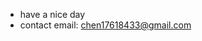 - have a nice day
- contact email: chen17618433@gmail.com

<!---
chen17618433/chen17618433 is a ✨ special ✨ repository because its `README.md` (this file) appears on your GitHub profile.
You can click the Preview link to take a look at your changes.
--->
